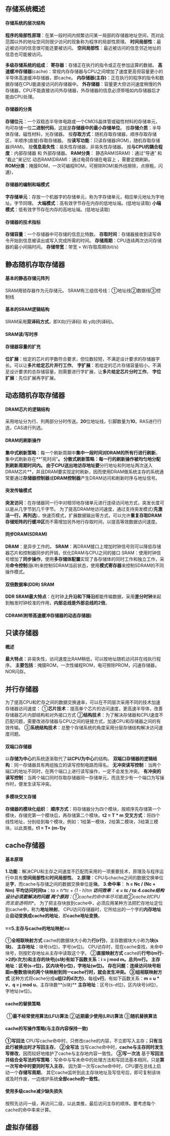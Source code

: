 ## 存储系统概述

#### 存储系统的层次结构

**程序的局部性原理**：在某一段时间内频繁访问某一局部的存储器地址空间，而对此范围以外的地址空间则很少访问的现象称为程序的局部性原理。
	**时间局部性**：最近被访问的信息很可能还要被访问。
	**空间局部性**：最近被访问的信息邻近地址的信息也可能被访问。

**多级存储系统的组成**：
	**寄存器**：存储正在执行的指令或正在参加运算的数据。
	**高速缓冲存储器**(cache)：常规内存存储器与CPU之间增加了速度更高但容量更小的半导体高速缓冲存储器，即cache。
	**内存储器(主存)**：正在执行的程序的指令和数据存储在CPU能直接访问的存储器中。
	**外存储器**：容量更大但访问速度稍慢的外存储器，CPU不能直接访问外存储器，外存储器的信息必须带哦如内存储器后才能由CPU处理。

#### 存储器的分类

**存储位元**：一个双稳态半导体电路或一个CMOS晶体管或磁性材料的存储单元，均可存储一位**二进制代码**，这就是**存储器中的最小存储单位**。
按**存储介质**：半导体存储，磁性材料，光存储器。
按**存取方式**：随机存取存储器，顺序存取存储区，半顺序(直接)存取存储器。
按**读写功能**：只读存储器(ROM)，随机存取存储器(RAM)。
按**信息易失性**：易失性存储器，非易失性存储器。
按**与CPU的耦合程度**：内部存储器 和 外部存储器。
**RAM分类**：
	静态RAM(SRAM)：通过“导通” 和 “截止”来记忆
	动态RAM(DRAM)：通过电荷存储在电容上 ，需要定期刷新。
**ROM分类**：掩膜ROM，一次可编程ROM，可擦除ROM(紫外线擦除，点擦粗，闪速)，

#### 存储器的编制和端模式

**字存储单元**：存放一个机器字的存储单元，称为字存储单元，相应单元地址为字地址。字节同理。
**大端模式**：高有效字节存在内存的低地址端。(低地址读取)
**小端模式**：低有效字节存在内存的高地址端。(低地址读取)

#### 存储器的技术指标

**存储容量**：一个存储器中可存储的信息比特数。
**存取时间**：存储器接收到读写命令开始到信息被读出或写入完成所需的时间。
**存储周期**：CPU连续两次访问存储器的最小间隔时间。
**存储带宽**：带宽 = W/存取周期(bit/s)

## 静态随机存取存储器

#### 基本的静态存储元阵列

SRAM用锁存器作为元存储元。
SRAM有三组信号线：①地址线②数据线③控制线

#### 基本的SRAM逻辑结构

SRAM采用**双译码方式**，即X向(行译码) 和 y向(列译码)。
#### SRAM读/写时序

#### 存储器容量的扩充

**位扩展**：给定的芯片的字数符合要求，但位数较短，不满足设计要求的存储器字长。可以让**多片给定芯片并行工作**。
**字扩展**：若给定的芯片存储容量较小，不满足设计要求的总存储容量，则需要进行字扩展，让**多片给定芯片分时工作**。
**字位扩展**：先位扩展再字扩展。

## 动态随机存取存储器

#### DRAM芯片的逻辑结构

​	采用地址分为行、列两部分分时传送。**20**位地址线，引脚数量为**10**。RAS进行行选，CAS进行列选。

#### DRAM的刷新操作

**集中式刷新策略**：每一个刷新周期中**集中一段时间对DRAM的所有行进行刷新**。集中式刷新存在**"死时间"**。
**分散式刷新策略**：每一行的刷新操作被均匀地分配到刷新周期时间内。
由于CPU送出地访存地址要**分行地址和列地址两次送入DRAM芯片**，并且DRAM要实现定时刷新，因而使用DRAM做系统主存的系统通常要通过**存储器控制器**或**DRAM控制器**产生DRAM访问和刷新时序与地址信号。

#### 突发传输模式

**突发访问**：在存储器同一行中对相邻地存储单元进行连续访问地方式，突发长度可以是从几字节到几千字节。
为了提高DRAM地访问速度，通过支持突发模式(**先激活一行，再列选**)，快速页模式，扩展数据输出等方式，可以允许**重复存取DRAM存储矩阵的行缓冲区**而不需增加另外地行存取时间，以提高等效数据访问速度。

#### 同步DRAM(SDRAM)

**DRAM**：是异步工作的。
**SRAM**：再DRAM接口上增加时钟信号则可以降低存储器芯片和控制器同步的开销，优化DRAM与CPU之间的接口
SRAM：使用时钟信号增加了**同步操作**，使用**多存储体配置**实现了各存储体的同时工作和独立工作，采用**命令控制**(脉冲)来控制SDRAM当前状态，使用**模式寄存器**来控制SDRAM的不同操作模式。

#### 双倍数据率(DDR) SRAM

**DDR SRAM最大特点**：在时钟**上升沿和下降沿**都能传输数据，采用**差分时钟**来起到触发时钟校准的作用，**内部总线是外部总线的2倍**。

#### CDRAM(附带高速缓冲存储器的动态存储器)

## 只读存储器

#### 概述

**最大特点**：非易失性，访问速度比RAM稍低，可以按地址随机访问并在线执行程序。
**主要包括**：掩膜ROM，一次性编程ROM，电可擦除PROM，闪速存储器，NOR闪存。

## 并行存储器

为了提高CPU和贮存之间的数据交换速率，可以在不同层次采用不同的技术加速存储器访问速度：
	①**芯片技术**：提高单个芯片的访问速度，更高速半导体，改善存储器芯片内部结构和对外接口方式
	②**结构技术**：为了解决存储器和CPU速度不匹配问题，需要改进存储器与CPU之间的链接方式，加速CPU和存储器之间的有效传输。
	③**系统结构技术**：总整个存储系统的角度采用分层存储结构解决访问速度问题。

#### 双端口存储器

以**存储为中心**的系统逐渐取代了**以CPU为中心**的结构。
**双端口存储器的逻辑结构**：同一存储器具有两组独立的读写控制电路而得名。
**无冲突读写控制**：当两个端口的地址不同时，在两个端口上进行读写操作，一定不会发生冲突。
**有冲突的读写控制**：当两个端口同时存取存储器同一存储单元，而且至少有一个端口为写操作时，便发生读写冲突。

#### 多模块交叉存储

**存储器的模块化组织**：
	**顺序方式**：将存储器分为四个模块，按顺序先存储第一个模块，存储完第一个模块后，再存储第二个模块。**t2 = T * m**
	**交叉方式**：将四个线性地址，分别给到每个模块，例如：1给第一模块，2给第二模块，3给第三模块，以此类推。**t1 = T+ (m-1)γ**

## cache存储器

#### 基本原理

**1.功能**：解决CPU和主存之间速度不匹配而采用的一项重要技术，原理及与程序运行中具有**空间局部性**和**时间局部性**。
**2.原理**：CPU与chache之间的数据交换单位是**字**，而cache与存储之间的数据交换单位是**块**。
**3.命中率**：
	**h = Nc / (Nc + Nm)**
	**平均访问时间ta**：**ta = h*tc  + (1 - h)*tm**
	**访问效率**： **e = tc / ta**
**4.cache结构设计必须要解决的问题**
	**两个原则**：①cache的**命中率尽可能高**②**cache对CPU而言是透明的**。
	为了把主存块放到cache中，必须应用某种方法把贮存地址定位到cache中，称为**地址映射**。
	CPU访问存储器时，它所给出的一个字的**内存地址**会**自动变换成cache的地址**，即**cache地址变换**。
#### ==5.主存与cache的地址映射==
①**全相联映射方式**
	cache的数据块大小称为**行(r行)**，主存数据块大小称为**块(s块)**。
	**主存地址**：块号(s位)，字号(w位)。
	CPU访存时，现在cache查找，未命中块号，则按贮存地址从主存中读取这个字。
②**直接映射方式**
	cache的**行号i(m行->2的r次方)**和主存的**块号j(s块)**有如下函数关系：**i = j mod m**。总共m行。
	**主存地址**：区号(s-r位)，区内块号(r位)，字地址(w位)。
	**存在问题**：连续访问块号相距m整数倍块的两个块映射到同一cache行时，就会发生冲突。
③**组相联映射方式**
	这种方式将cache分成**u组(2的d次方)**，每组**v行**。有如下函数关系：**m = u * v**，**q = j mod u**。主存块数**(s块)**
	**主存地址**：区号(s-d位)，区内块号(d位)，字地址(w位)。

#### cache的替换策略

​	①**最不经常使用算法(LFU)算法**
​	②**近期最少使用(LRU)算法**
​	③**随机替换算法**

#### cache的写操作策略(与主存内容保持一致)

**①写回法**
	CPU写cache命中时，只修改cache的内容，不立即写入主存；**只有当此行被换出时才写回主存**。
**②全写法**
	当写cache命中时，**cache与主存同时发生写修改**，因而较好地维护了cache与主存地内容一致性。
**③写一次法**
	基于**写回法并结合全写法的写策略**：写命中与写未命中的处理方法和写回法基本相同，只是**第一次写命中时要同时写入主存**。
	因为第一次写cache命中时，CPU要在总线上启动一个**存储写周期**， 其它cache监听到此主存块地址及写信号后，即可复制该块或及时作废，一边维护系统**全部cache的一致性**。

#### 使用多级cache减少缺失损失

​	按照先访问一级，再访问二级，以此类推，最后访问主存的顺序。要考虑每个cache的命中率来计算。

## 虚拟存储器

